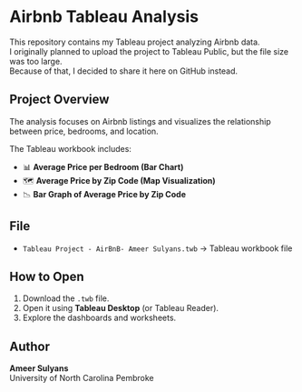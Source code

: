 # Airbnb Tableau Analysis

This repository contains my Tableau project analyzing Airbnb data.  
I originally planned to upload the project to Tableau Public, but the file size was too large.  
Because of that, I decided to share it here on GitHub instead.

## Project Overview
The analysis focuses on Airbnb listings and visualizes the relationship between price, bedrooms, and location.  

The Tableau workbook includes:
- 📊 **Average Price per Bedroom (Bar Chart)**
- 🗺️ **Average Price by Zip Code (Map Visualization)**
- 📉 **Bar Graph of Average Price by Zip Code**

## File
- `Tableau Project - AirBnB- Ameer Sulyans.twb` → Tableau workbook file

## How to Open
1. Download the `.twb` file.
2. Open it using **Tableau Desktop** (or Tableau Reader).
3. Explore the dashboards and worksheets.

## Author
**Ameer Sulyans**  
University of North Carolina Pembroke
